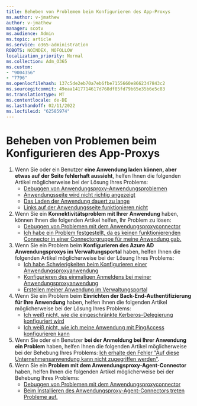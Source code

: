 ```yaml
---
title: Beheben von Problemen beim Konfigurieren des App-Proxys
ms.author: v-jmathew
author: v-jmathew
manager: scotv
ms.audience: Admin
ms.topic: article
ms.service: o365-administration
ROBOTS: NOINDEX, NOFOLLOW
localization_priority: Normal
ms.collection: Adm_O365
ms.custom:
- "9004356"
- "7796"
ms.openlocfilehash: 137c5de2eb70a7eb6fbe7155660e8662347843c2
ms.sourcegitcommit: 49eaa1417714617d768df85fd79b65e35b6e5c83
ms.translationtype: MT
ms.contentlocale: de-DE
ms.lasthandoff: 02/11/2022
ms.locfileid: "62585974"
---
```

# <a name="resolve-problems-when-configuring-the-app-proxy"></a>Beheben von Problemen beim Konfigurieren des App-Proxys

1. Wenn Sie oder ein Benutzer **eine Anwendung laden können, aber etwas auf der Seite fehlerhaft aussieht**, helfen Ihnen die folgenden Artikel möglicherweise bei der Lösung Ihres Problems:
    - [Debuggen von Anwendungsproxy-Anwendungsproblemen](https://docs.microsoft.com/azure/active-directory/manage-apps/application-proxy-debug-apps)
    - [Anwendungsseite wird nicht richtig angezeigt](https://docs.microsoft.com/azure/active-directory/application-proxy-page-appearance-broken-problem)
    - [Das Laden der Anwendung dauert zu lange](https://docs.microsoft.com/azure/active-directory/application-proxy-page-load-speed-problem)
    - [Links auf der Anwendungsseite funktionieren nicht](https://docs.microsoft.com/azure/active-directory/application-proxy-page-links-broken-problem)
2. Wenn Sie ein **Konnektivitätsproblem mit Ihrer Anwendung** haben, können Ihnen die folgenden Artikel helfen, Ihr Problem zu lösen:
    - [Debuggen von Problemen mit dem Anwendungsproxyconnector](https://docs.microsoft.com/azure/active-directory/manage-apps/application-proxy-debug-connectors)
    - [Ich habe ein Problem festgestellt, da es keinen funktionierenden Connector in einer Connectorgruppe für meine Anwendung gab.](https://docs.microsoft.com/azure/active-directory/application-proxy-connectivity-no-working-connector)
3. Wenn Sie ein Problem beim **Konfigurieren des Azure AD Anwendungsproxys im Verwaltungsportal** haben, helfen Ihnen die folgenden Artikel möglicherweise bei der Lösung Ihres Problems:
    - [Ich habe Schwierigkeiten beim Konfigurieren einer Anwendungsproxyanwendung](https://docs.microsoft.com/azure/active-directory/application-proxy-config-how-to)
    - [Konfigurieren des einmaligen Anmeldens bei meiner Anwendungsproxyanwendung](https://docs.microsoft.com/azure/active-directory/application-proxy-config-sso-how-to)
    - [Erstellen meiner Anwendung im Verwaltungsportal](https://docs.microsoft.com/azure/active-directory/application-proxy-config-problem)
4. Wenn Sie ein Problem beim **Einrichten der Back-End-Authentifizierung für Ihre Anwendung** haben, helfen Ihnen die folgenden Artikel möglicherweise bei der Lösung Ihres Problems:
    - [Ich weiß nicht, wie die eingeschränkte Kerberos-Delegierung konfiguriert wird](https://docs.microsoft.com/azure/active-directory/application-proxy-back-end-kerberos-constrained-delegation-how-to)
    - [Ich weiß nicht, wie ich meine Anwendung mit PingAccess konfigurieren kann](https://docs.microsoft.com/azure/active-directory/application-proxy-back-end-ping-access-how-to)
5. Wenn Sie oder ein Benutzer **bei der Anmeldung bei Ihrer Anwendung ein Problem** haben, helfen Ihnen die folgenden Artikel möglicherweise bei der Behebung Ihres Problems: [Ich erhalte den Fehler "Auf diese Unternehmensanwendung kann nicht zugegriffen werden"](https://docs.microsoft.com/azure/active-directory/application-proxy-sign-in-bad-gateway-timeout-error).
6. Wenn Sie ein **Problem mit dem Anwendungsproxy-Agent-Connector** haben, helfen Ihnen die folgenden Artikel möglicherweise bei der Behebung Ihres Problems:
    - [Debuggen von Problemen mit dem Anwendungsproxyconnector](https://docs.microsoft.com/azure/active-directory/manage-apps/application-proxy-debug-connectors)
    - [Beim Installieren des Anwendungsproxy-Agent-Connectors treten Probleme auf.](https://docs.microsoft.com/azure/active-directory/application-proxy-connector-installation-problem)
